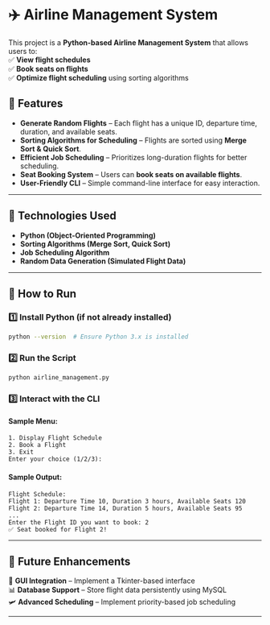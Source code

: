 # ✈️ Airline Management System  

This project is a **Python-based Airline Management System** that allows users to:  
✅ **View flight schedules**  
✅ **Book seats on flights**  
✅ **Optimize flight scheduling** using sorting algorithms  

## 🔹 Features  
- **Generate Random Flights** – Each flight has a unique ID, departure time, duration, and available seats.  
- **Sorting Algorithms for Scheduling** – Flights are sorted using **Merge Sort & Quick Sort**.  
- **Efficient Job Scheduling** – Prioritizes long-duration flights for better scheduling.  
- **Seat Booking System** – Users can **book seats on available flights**.  
- **User-Friendly CLI** – Simple command-line interface for easy interaction.  

---

## 🔹 Technologies Used  
- **Python (Object-Oriented Programming)**  
- **Sorting Algorithms (Merge Sort, Quick Sort)**  
- **Job Scheduling Algorithm**  
- **Random Data Generation (Simulated Flight Data)**  

---

## 🔹 How to Run  
### 1️⃣ Install Python (if not already installed)  
   ```bash
   python --version  # Ensure Python 3.x is installed
   ```

### 2️⃣ Run the Script  
   ```bash
   python airline_management.py
   ```

### 3️⃣ Interact with the CLI  
#### Sample Menu:  
```
1. Display Flight Schedule  
2. Book a Flight  
3. Exit  
Enter your choice (1/2/3):  
```

#### Sample Output:  
```
Flight Schedule:  
Flight 1: Departure Time 10, Duration 3 hours, Available Seats 120  
Flight 2: Departure Time 14, Duration 5 hours, Available Seats 95  
...  
Enter the Flight ID you want to book: 2  
✅ Seat booked for Flight 2!  
```

---

## 🔹 Future Enhancements  
🚀 **GUI Integration** – Implement a Tkinter-based interface  
📊 **Database Support** – Store flight data persistently using MySQL  
🛩️ **Advanced Scheduling** – Implement priority-based job scheduling  

---

